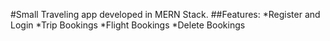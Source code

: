 #Small Traveling app developed in MERN Stack.
##Features:
*Register and Login
*Trip Bookings
*Flight Bookings
*Delete Bookings
